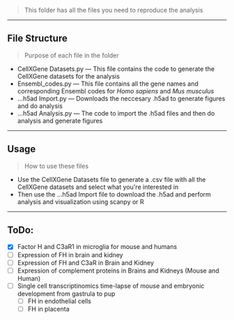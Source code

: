 > This folder has all the files you need to reproduce the analysis 

---

## File Structure
> Purpose of each file in the folder
- CellXGene Datasets.py — This file contains the code to generate the CellXGene datasets for the analysis
- Ensembl_codes.py — This file contains all the gene names and corresponding Ensembl codes for _Homo sapiens_ and _Mus musculus_
- ...h5ad Import.py — Downloads the neccesary .h5ad to generate figures and do analysis
- ...h5ad Analysis.py — The code to import the .h5ad files and then do analysis and generate figures

---

## Usage
> How to use these files
- Use the CellXGene Datasets file to generate a .csv file with all the CellXGene datasets and select what you're interested in
- Then use the ...h5ad Import file to download the .h5ad and perform analysis and visualization using scanpy or R

---

## ToDo:
- [x] Factor H and C3aR1 in microglia for mouse and humans 
- [ ] Expression of FH in brain and kidney
- [ ] Expression of FH and C3aR in Brain and Kidney
- [ ] Expression of complement proteins in Brains and Kidneys (Mouse and Human)
- [ ] Single cell transcriptinomics time-lapse of mouse and embryonic development from gastrula to pup
  - [ ] FH in endothelial cells
  - [ ] FH in placenta
